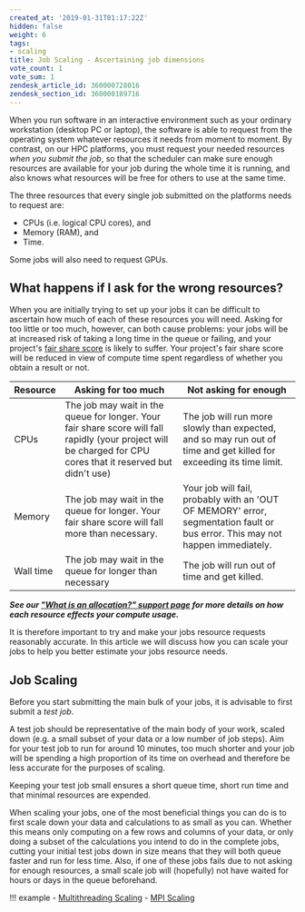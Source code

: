 ```yaml
---
created_at: '2019-01-31T01:17:22Z'
hidden: false
weight: 6
tags:
- scaling
title: Job Scaling - Ascertaining job dimensions
vote_count: 1
vote_sum: 1
zendesk_article_id: 360000728016
zendesk_section_id: 360000189716
---
```


When you run software in an interactive environment such as your
ordinary workstation (desktop PC or laptop), the software is able to
request from the operating system whatever resources it needs from
moment to moment. By contrast, on our HPC platforms, you must request
your needed resources *when you submit the job*, so that the scheduler
can make sure enough resources are available for your job during the
whole time it is running, and also knows what resources will be free for
others to use at the same time.

The three resources that every single job submitted on the platforms
needs to request are:

- CPUs (i.e. logical CPU cores), and
- Memory (RAM), and
- Time.

Some jobs will also need to request GPUs.

## What happens if I ask for the wrong resources?

When you are initially trying to set up your jobs it can be difficult to
ascertain how much of each of these resources you will need. Asking for
too little or too much, however, can both cause problems: your jobs will
be at increased risk of taking a long time in the queue or failing, and
your project's [fair share score](../../Scientific_Computing/Running_Jobs_on_Maui_and_Mahuika/Fair_Share.md)
is likely to suffer. Your project's fair share score will be reduced in
view of compute time spent regardless of whether you obtain a result or
not.

| Resource | Asking for too much | Not asking for enough |
|---|---|---|
| CPUs | The job may wait in the queue for longer. Your fair share score will fall rapidly (your project will be charged for CPU cores that it reserved but didn't use) | The job will run more slowly than expected, and so may run out of time and get killed for exceeding its time limit. |
| Memory | The job may wait in the queue for longer. Your fair share score will fall more than necessary. | Your job will fail, probably with an 'OUT OF MEMORY' error, segmentation fault or bus error. This may not happen immediately. |
| Wall time | The job may wait in the queue for longer than necessary | The job will run out of time and get killed. |

***See our ["What is an allocation?" support page](../../Getting_Started/Accounts-Projects_and_Allocations/What_is_an_allocation.md) for more details on how each resource effects your compute usage.***

It is therefore important to try and make your jobs resource requests
reasonably accurate. In this article we will discuss how you can scale
your jobs to help you better estimate your jobs resource needs.

## Job Scaling

Before you start submitting the main bulk of your jobs, it is advisable
to first submit a *test job*.

A test job should be representative of the main body of your work,
scaled down (e.g. a small subset of your data or a low number of job
steps). Aim for your test job to run for around 10 minutes, too much
shorter and your job will be spending a high proportion of its time on
overhead and therefore be less accurate for the purposes of scaling.

Keeping your test job small ensures a short queue time, short run time
and that minimal resources are expended.

When scaling your jobs, one of the most beneficial things you can do is
to first scale down your data and calculations to as small as you can.
Whether this means only computing on a few rows and columns of your
data, or only doing a subset of the calculations you intend to do in the
complete jobs, cutting your initial test jobs down in size means that
they will both queue faster and run for less time. Also, if one of these
jobs fails due to not asking for enough resources, a small scale job
will (hopefully) not have waited for hours or days in the queue
beforehand.

!!! example
     - [Multithreading Scaling](../../Getting_Started/Next_Steps/Multithreading_Scaling_Example.md)
     - [MPI Scaling](../../Getting_Started/Next_Steps/MPI_Scaling_Example.md)
